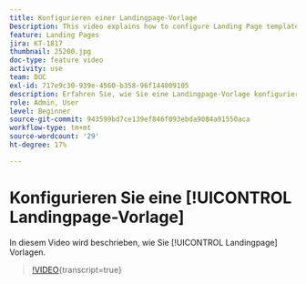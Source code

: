 ```yaml
---
title: Konfigurieren einer Landingpage-Vorlage
Description: This video explains how to configure Landing Page templates in Adobe Campaign Standard.
feature: Landing Pages
jira: KT-1817
thumbnail: 25200.jpg
doc-type: feature video
activity: use
team: DOC
exl-id: 717e9c30-939e-4560-b358-96f144009105
description: Erfahren Sie, wie Sie eine Landingpage-Vorlage konfigurieren
role: Admin, User
level: Beginner
source-git-commit: 943599bd7ce139ef846f093ebda9084a91550aca
workflow-type: tm+mt
source-wordcount: '29'
ht-degree: 17%

---
```


# Konfigurieren Sie eine [!UICONTROL Landingpage-Vorlage]

In diesem Video wird beschrieben, wie Sie [!UICONTROL Landingpage] Vorlagen.

>[!VIDEO](https://video.tv.adobe.com/v/25200/?learn=on){transcript=true}

